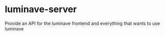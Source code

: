 # luminave-server
Provide an API for the luminave frontend and everything that wants to use luminave
